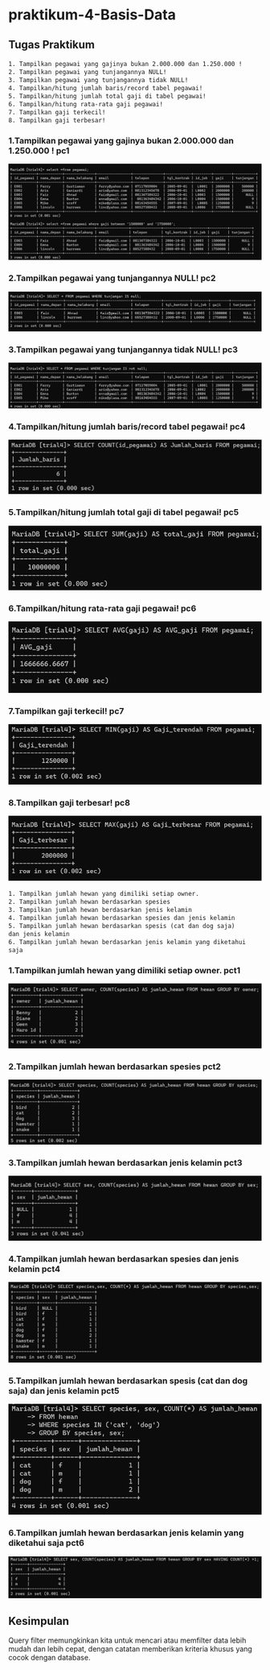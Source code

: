 # praktikum-4-Basis-Data
## Tugas Praktikum
```
1. Tampilkan pegawai yang gajinya bukan 2.000.000 dan 1.250.000 !
2. Tampilkan pegawai yang tunjangannya NULL! 
3. Tampilkan pegawai yang tunjangannya tidak NULL! 
4. Tampilkan/hitung jumlah baris/record tabel pegawai!
5. Tampilkan/hitung jumlah total gaji di tabel pegawai!
6. Tampilkan/hitung rata-rata gaji pegawai!
7. Tampilkan gaji terkecil!
8. Tampilkan gaji terbesar!
```
### 1.Tampilkan pegawai yang gajinya bukan 2.000.000 dan 1.250.000 ! pc1
![gambar](gambar/b.png)

### 2.Tampilkan pegawai yang tunjangannya NULL! pc2
![gambar](gambar/b1.png)

### 3.Tampilkan pegawai yang tunjangannya tidak NULL! pc3
![gambar](gambar/b2.png)

### 4.Tampilkan/hitung jumlah baris/record tabel pegawai! pc4
![gambar](gambar/b3.png)

### 5.Tampilkan/hitung jumlah total gaji di tabel pegawai! pc5
![gambar](gambar/b4.png)

### 6.Tampilkan/hitung rata-rata gaji pegawai! pc6
![gambar](gambar/b5.png)

### 7.Tampilkan gaji terkecil! pc7
![gambar](gambar/b6.png)

### 8.Tampilkan gaji terbesar! pc8
![gambar](gambar/b7.png)

```
1. Tampilkan jumlah hewan yang dimiliki setiap owner.
2. Tampilkan jumlah hewan berdasarkan spesies
3. Tampilkan jumlah hewan berdasarkan jenis kelamin
4. Tampilkan jumlah hewan berdasarkan spesies dan jenis kelamin
5. Tampilkan jumlah hewan berdasarkan spesis (cat dan dog saja) 
dan jenis kelamin
6. Tampilkan jumlah hewan berdasarkan jenis kelamin yang diketahui
saja
```
### 1.Tampilkan jumlah hewan yang dimiliki setiap owner. pct1
![gambar](gambar/b11.png)
### 2.Tampilkan jumlah hewan berdasarkan spesies pct2
![gambar](gambar/b12.png)
### 3.Tampilkan jumlah hewan berdasarkan jenis kelamin pct3
![gambar](gambar/b13.png)
### 4.Tampilkan jumlah hewan berdasarkan spesies dan jenis kelamin pct4
![gambar](gambar/b14.png)
### 5.Tampilkan jumlah hewan berdasarkan spesis (cat dan dog saja) dan jenis kelamin pct5
![gambar](gambar/b15.png)
### 6.Tampilkan jumlah hewan berdasarkan jenis kelamin yang diketahui saja pct6
![gambar](gambar/b16.png)

## Kesimpulan
Query filter memungkinkan kita untuk mencari atau memfilter data lebih mudah dan lebih cepat, dengan catatan memberikan kriteria khusus yang cocok dengan database.
